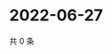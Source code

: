 # 2022-06-27

共 0 条

<!-- BEGIN WEIBO -->
<!-- 最后更新时间 Mon Jun 27 2022 14:09:57 GMT+0800 (China Standard Time) -->

<!-- END WEIBO -->
